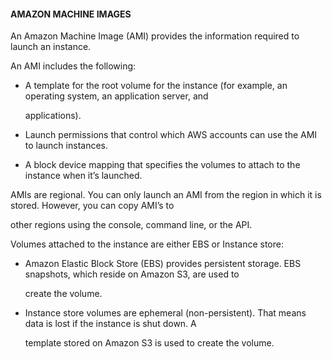 #### AMAZON MACHINE IMAGES


An Amazon Machine Image (AMI) provides the information required to launch an instance.


An AMI includes the following:


- A template for the root volume for the instance (for example, an operating system, an application server, and

  applications).

- Launch permissions that control which AWS accounts can use the AMI to launch instances.

- A block device mapping that specifies the volumes to attach to the instance when it’s launched.


AMIs are regional. You can only launch an AMI from the region in which it is stored. However, you can copy AMI’s to

other regions using the console, command line, or the API.


Volumes attached to the instance are either EBS or Instance store:


- Amazon Elastic Block Store (EBS) provides persistent storage. EBS snapshots, which reside on Amazon S3, are used to

  create the volume.

- Instance store volumes are ephemeral (non-persistent). That means data is lost if the instance is shut down. A

  template stored on Amazon S3 is used to create the volume.

